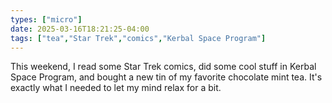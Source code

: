 ```yaml
---
types: ["micro"]
date: 2025-03-16T18:21:25-04:00
tags: ["tea","Star Trek","comics","Kerbal Space Program"]
---
```

This weekend, I read some Star Trek comics, did some cool stuff in Kerbal Space Program, and bought a new tin of my favorite chocolate mint tea. It's exactly what I needed to let my mind relax for a bit.